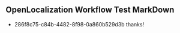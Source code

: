## OpenLocalization Workflow Test MarkDown
* 286f8c75-c84b-4482-8f98-0a860b529d3b 
thanks!<!--HONumber=Mar16_HO1-->
